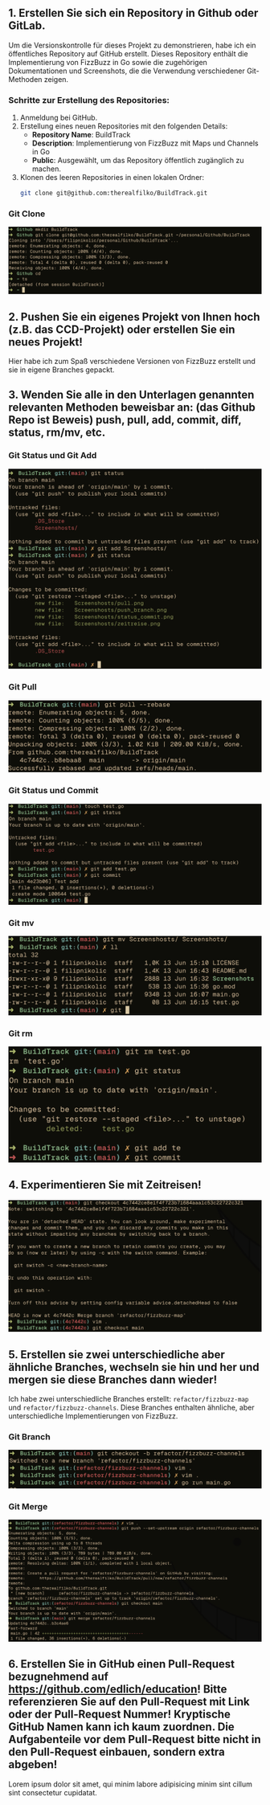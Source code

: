 ## 1. Erstellen Sie sich ein Repository in Github oder GitLab.
Um die Versionskontrolle für dieses Projekt zu demonstrieren, habe ich ein öffentliches Repository 
auf GitHub erstellt. Dieses Repository enthält die Implementierung von FizzBuzz in Go sowie die 
zugehörigen Dokumentationen und Screenshots, die die Verwendung verschiedener Git-Methoden zeigen.

### Schritte zur Erstellung des Repositories:
1. Anmeldung bei GitHub.
2. Erstellung eines neuen Repositories mit den folgenden Details:
    - **Repository Name**: BuildTrack
    - **Description**: Implementierung von FizzBuzz mit Maps und Channels in Go
    - **Public**: Ausgewählt, um das Repository öffentlich zugänglich zu machen.
3. Klonen des leeren Repositories in einen lokalen Ordner:
    ```sh
    git clone git@github.com:therealfilko/BuildTrack.git
    ```

### Git Clone
![Git Clone](Screenshots/init_clone.png)

## 2. Pushen Sie ein eigenes Projekt von Ihnen hoch (z.B. das CCD-Projekt) oder erstellen Sie ein neues Projekt!
Hier habe ich zum Spaß verschiedene Versionen von FizzBuzz erstellt und sie in eigene Branches gepackt.

## 3. Wenden Sie alle in den Unterlagen genannten relevanten Methoden beweisbar an: (das Github Repo ist Beweis) push, pull, add, commit, diff, status, rm/mv, etc.
### Git Status und Git Add
![Git Status und Git Add](Screenshots/git_status_und_add.png)

### Git Pull
![Git Pull](Screenshots/pull.png)

### Git Status und Commit
![Git Status und Commit](Screenshots/status_commit.png)

### Git mv
![Git mv](Screenshots/mv.png)

### Git rm
![Git rm](Screenshots/rm.png)

## 4. Experimentieren Sie mit Zeitreisen!
![Zeitreise](Screenshots/zeitreise.png)

## 5. Erstellen sie zwei unterschiedliche aber ähnliche Branches, wechseln sie hin und her und mergen sie diese Branches dann wieder!
Ich habe zwei unterschiedliche Branches erstellt: `refactor/fizzbuzz-map` und `refactor/fizzbuzz-channels`. 
Diese Branches enthalten ähnliche, aber unterschiedliche Implementierungen von FizzBuzz.

### Git Branch
![Git Branch](Screenshots/checkout.png)

### Git Merge
![Git Merge](Screenshots/push_branch.png)

## 6. Erstellen Sie in GitHub einen Pull-Request bezugnehmend auf https://github.com/edlich/education! Bitte referenzieren Sie auf den Pull-Request mit Link oder der Pull-Request Nummer! Kryptische GitHub Namen kann ich kaum zuordnen. Die Aufgabenteile vor dem Pull-Request bitte nicht in den Pull-Request einbauen, sondern extra abgeben!
Lorem ipsum dolor sit amet, qui minim labore adipisicing minim sint cillum sint consectetur cupidatat.
